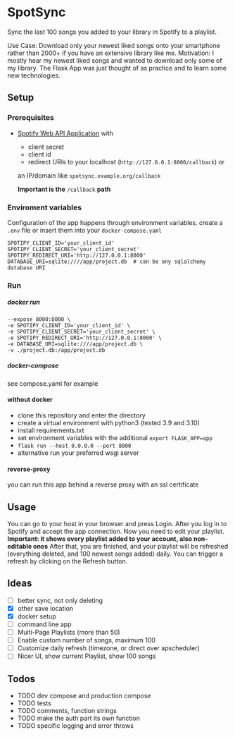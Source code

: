 # SpotSync

Sync the last 100 songs you added to your library in Spotify to a playlist. 

Use Case: Download only your newest liked songs onto your smartphone rather than 2000+ if you have an extensive library like me.
Motivation: I mostly hear my newest liked songs and wanted to download only some of my library.
The Flask App was just thought of as practice and to learn some new technologies.

## Setup
### Prerequisites
- [Spotify Web API Application](https://developers.spotify.com/) with 
  - client secret
  - client id
  - redirect URIs to your localhost (`http://127.0.0.1:8000/callback`) or
  
  an IP/domain like `spotsync.example.org/callback`
  
  **Important is the** `/callback` **path**
  
### Enviroment variables
Configuration of the app happens through environment variables. 
create a `.env` file or insert them into your `docker-compose.yaml`
```
SPOTIPY_CLIENT_ID='your_client_id'
SPOTIPY_CLIENT_SECRET='your_client_secret'
SPOTIPY_REDIRECT_URI='http://127.0.0.1:8000'
DATABASE_URI=sqlite:////app/project.db  # can be any sqlalchemy database URI
```

### Run 
##### docker run
```docker run --name spotsync ghcr.io/larsjmueller/SpotSync
--expose 8000:8000 \
-e SPOTIPY_CLIENT_ID='your_client_id' \
-e SPOTIPY_CLIENT_SECRET='your_client_secret' \
-e SPOTIPY_REDIRECT_URI='http://127.0.0.1:8000' \
-e DATABASE_URI=sqlite:////app/project.db \
-v ./project.db:/app/project.db
``` 
##### docker-compose
see compose.yaml for example

#### without docker
- clone this repository and enter the directory
- create a virtual environment with python3 (tested 3.9 and 3.10)
- install requirements.txt
- set environment variables with the additional `export FLASK_APP=app`
- `flask run --host 0.0.0.0 --port 8000`
- alternative run your preferred wsgi server

#### reverse-proxy
you can run this app behind a reverse proxy with an ssl certificate 

## Usage
You can go to your host in your browser and press Login.
After you log in to Spotify and accept the app connection.
Now you need to edit your playlist.
**Important: it shows every playlist added to your account, also non-editable ones**
After that, you are finished, and your playlist will be refreshed (everything deleted, and 100 newest songs added) daily.
You can trigger a refresh by clicking on the Refresh button.

## Ideas
- [ ] better sync, not only deleting
- [x] other save location
- [x] docker setup
- [ ] command line app 
- [ ] Multi-Page Playlists (more than 50)
- [ ] Enable custom number of songs, maximum 100
- [ ] Customize daily refresh (timezone, or direct over apscheduler)
- [ ] Nicer UI, show current Playlist, show 100 songs

## Todos
- TODO dev compose and production compose
- TODO tests 
- TODO comments, function strings
- TODO make the auth part its own function
- TODO specific logging and error throws

